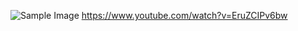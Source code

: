 ![Sample Image](https://github.com/razvanclaudiu/Morse-Code-Encoder-Decoder/assets/91084651/873f7563-9d43-4fef-aae1-0ec126006897)
https://www.youtube.com/watch?v=EruZCIPv6bw
